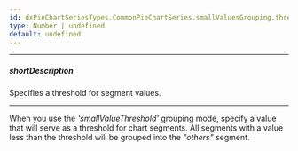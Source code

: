 ```yaml
---
id: dxPieChartSeriesTypes.CommonPieChartSeries.smallValuesGrouping.threshold
type: Number | undefined
default: undefined
---
```

---
##### shortDescription
Specifies a threshold for segment values.

---
When you use the *'smallValueThreshold'* grouping mode, specify a value that will serve as a threshold for chart segments. All segments with a value less than the threshold will be grouped into the *"others"* segment.